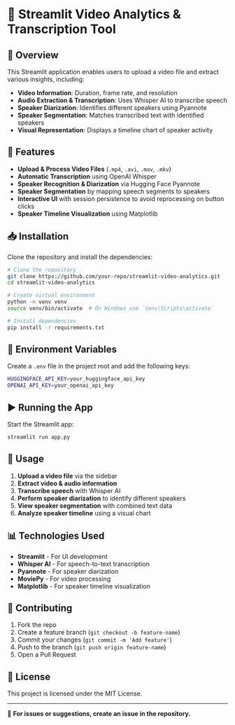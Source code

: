 # 🎥 Streamlit Video Analytics & Transcription Tool

## 📌 Overview
This Streamlit application enables users to upload a video file and extract various insights, including:
- **Video Information**: Duration, frame rate, and resolution
- **Audio Extraction & Transcription**: Uses Whisper AI to transcribe speech
- **Speaker Diarization**: Identifies different speakers using Pyannote
- **Speaker Segmentation**: Matches transcribed text with identified speakers
- **Visual Representation**: Displays a timeline chart of speaker activity

## 🚀 Features
- **Upload & Process Video Files** (`.mp4`, `.avi`, `.mov`, `.mkv`)
- **Automatic Transcription** using OpenAI Whisper
- **Speaker Recognition & Diarization** via Hugging Face Pyannote
- **Speaker Segmentation** by mapping speech segments to speakers
- **Interactive UI** with session persistence to avoid reprocessing on button clicks
- **Speaker Timeline Visualization** using Matplotlib

## 📥 Installation
Clone the repository and install the dependencies:

```sh
# Clone the repository
git clone https://github.com/your-repo/streamlit-video-analytics.git
cd streamlit-video-analytics

# Create virtual environment
python -m venv venv
source venv/bin/activate  # On Windows use `venv\Scripts\activate`

# Install dependencies
pip install -r requirements.txt
```

## 🔑 Environment Variables
Create a `.env` file in the project root and add the following keys:

```sh
HUGGINGFACE_API_KEY=your_huggingface_api_key
OPENAI_API_KEY=your_openai_api_key
```

## ▶️ Running the App
Start the Streamlit app:

```sh
streamlit run app.py
```

## 📌 Usage
1. **Upload a video file** via the sidebar
2. **Extract video & audio information**
3. **Transcribe speech** with Whisper AI
4. **Perform speaker diarization** to identify different speakers
5. **View speaker segmentation** with combined text data
6. **Analyze speaker timeline** using a visual chart

## 📊 Technologies Used
- **Streamlit** - For UI development
- **Whisper AI** - For speech-to-text transcription
- **Pyannote** - For speaker diarization
- **MoviePy** - For video processing
- **Matplotlib** - For speaker timeline visualization

## 🤝 Contributing
1. Fork the repo
2. Create a feature branch (`git checkout -b feature-name`)
3. Commit your changes (`git commit -m 'Add feature'`)
4. Push to the branch (`git push origin feature-name`)
5. Open a Pull Request

## 📝 License
This project is licensed under the MIT License.

---

📩 **For issues or suggestions, create an issue in the repository.**


